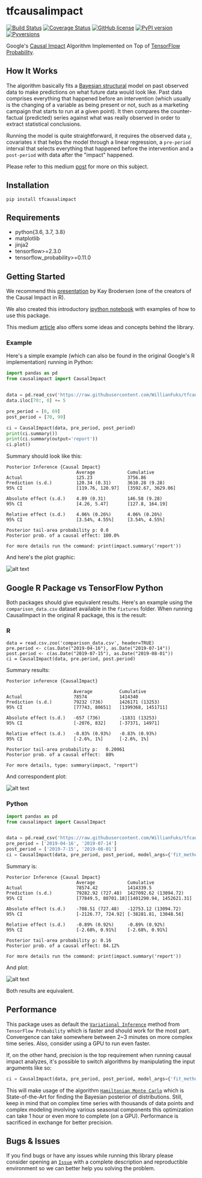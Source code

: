 # tfcausalimpact
[![Build Status](https://travis-ci.com/WillianFuks/tfcausalimpact.svg?branch=master)](https://travis-ci.com/WillianFuks/tfcausalimpact) [![Coverage Status](https://coveralls.io/repos/github/WillianFuks/tfcausalimpact/badge.svg?branch=master)](https://coveralls.io/github/WillianFuks/tfcausalimpact?branch=master) [![GitHub license](https://img.shields.io/github/license/WillianFuks/tfcausalimpact.svg)](https://github.com/WillianFuks/tfcausalimpact/blob/master/LICENSE) [![PyPI version](https://badge.fury.io/py/tfcausalimpact.svg)](https://badge.fury.io/py/tfcausalimpact) [![Pyversions](https://img.shields.io/pypi/pyversions/tfcausalimpact.svg)](https://pypi.python.org/pypi/tfcausalimpact)

Google's [Causal Impact](https://github.com/google/CausalImpact) Algorithm Implemented on Top of [TensorFlow Probability](https://github.com/tensorflow/probability).

## How It Works
The algorithm basically fits a [Bayesian structural](https://en.wikipedia.org/wiki/Bayesian_structural_time_series) model on past observed data to make predictions on what future data would look like. Past data comprises everything that happened before an intervention (which usually is the changing of a variable as being present or not, such as a marketing campaign that starts to run at a given point). It then compares the counter-factual (predicted) series against what was really observed in order to extract statistical conclusions.

Running the model is quite straightforward, it requires the observed data `y`, covariates `X` that helps the model through a linear regression, a `pre-period` interval that selects everything that happened before the intervention and a `post-period` with data after the "impact" happened.

Please refer to this medium [post](https://towardsdatascience.com/implementing-causal-impact-on-top-of-tensorflow-probability-c837ea18b126) for more on this subject.

## Installation

    pip install tfcausalimpact

## Requirements

 - python{3.6, 3.7, 3.8}
 - matplotlib
 - jinja2
 - tensorflow>=2.3.0
 - tensorflow_probability>=0.11.0


## Getting Started

We recommend this [presentation](https://www.youtube.com/watch?v=GTgZfCltMm8) by Kay Brodersen (one of the creators of the Causal Impact in R).

We also created this introductory [ipython notebook](https://github.com/WillianFuks/tfcausalimpact/blob/master/notebooks/getting_started.ipynb) with examples of how to use this package.

This medium [article](https://towardsdatascience.com/implementing-causal-impact-on-top-of-tensorflow-probability-c837ea18b126) also offers some ideas and concepts behind the library.

### Example

Here's a simple example (which can also be found in the original Google's R implementation) running in Python:

```python
import pandas as pd
from causalimpact import CausalImpact


data = pd.read_csv('https://raw.githubusercontent.com/WillianFuks/tfcausalimpact/master/tests/fixtures/arma_data.csv')[['y', 'X']]
data.iloc[70:, 0] += 5

pre_period = [0, 69]
post_period = [70, 99]

ci = CausalImpact(data, pre_period, post_period)
print(ci.summary())
print(ci.summary(output='report'))
ci.plot()
```

Summary should look like this:

```
Posterior Inference {Causal Impact}
                          Average            Cumulative
Actual                    125.23             3756.86
Prediction (s.d.)         120.34 (0.31)      3610.28 (9.28)
95% CI                    [119.76, 120.97]   [3592.67, 3629.06]

Absolute effect (s.d.)    4.89 (0.31)        146.58 (9.28)
95% CI                    [4.26, 5.47]       [127.8, 164.19]

Relative effect (s.d.)    4.06% (0.26%)      4.06% (0.26%)
95% CI                    [3.54%, 4.55%]     [3.54%, 4.55%]

Posterior tail-area probability p: 0.0
Posterior prob. of a causal effect: 100.0%

For more details run the command: print(impact.summary('report'))
```

And here's the plot graphic:

![alt text](https://raw.githubusercontent.com/WillianFuks/tfcausalimpact/master/notebooks/tfcausal_plot_example.png)

## Google R Package vs TensorFlow Python

Both packages should give equivalent results. Here's an example using the `comparison_data.csv` dataset available in the `fixtures` folder. When running CausalImpact in the original R package, this is the result:

### R

```{r}
data = read.csv.zoo('comparison_data.csv', header=TRUE)
pre.period <- c(as.Date("2019-04-16"), as.Date("2019-07-14"))
post.period <- c(as.Date("2019-07-15"), as.Date("2019-08-01"))
ci = CausalImpact(data, pre.period, post.period)
```

Summary results:

```
Posterior inference {CausalImpact}

                         Average          Cumulative        
Actual                   78574            1414340           
Prediction (s.d.)        79232 (736)      1426171 (13253)   
95% CI                   [77743, 80651]   [1399368, 1451711]
                                                            
Absolute effect (s.d.)   -657 (736)       -11831 (13253)    
95% CI                   [-2076, 832]     [-37371, 14971]   
                                                            
Relative effect (s.d.)   -0.83% (0.93%)   -0.83% (0.93%)    
95% CI                   [-2.6%, 1%]      [-2.6%, 1%]       

Posterior tail-area probability p:   0.20061
Posterior prob. of a causal effect:  80%

For more details, type: summary(impact, "report")
```

And correspondent plot:

![alt text](https://raw.githubusercontent.com/WillianFuks/tfcausalimpact/master/notebooks/R/comparison/Rplot.png)

### Python

```python
import pandas as pd
from causalimpact import CausalImpact


data = pd.read_csv('https://raw.githubusercontent.com/WillianFuks/tfcausalimpact/master/tests/fixtures/comparison_data.csv', index_col=['DATE'])
pre_period = ['2019-04-16', '2019-07-14']
post_period = ['2019-7-15', '2019-08-01']
ci = CausalImpact(data, pre_period, post_period, model_args={'fit_method': 'hmc'})
```

Summary is:

```
Posterior Inference {Causal Impact}
                          Average            Cumulative
Actual                    78574.42           1414339.5
Prediction (s.d.)         79282.92 (727.48)  1427092.62 (13094.72)
95% CI                    [77849.5, 80701.18][1401290.94, 1452621.31]

Absolute effect (s.d.)    -708.51 (727.48)   -12753.12 (13094.72)
95% CI                    [-2126.77, 724.92] [-38281.81, 13048.56]

Relative effect (s.d.)    -0.89% (0.92%)     -0.89% (0.92%)
95% CI                    [-2.68%, 0.91%]    [-2.68%, 0.91%]

Posterior tail-area probability p: 0.16
Posterior prob. of a causal effect: 84.12%

For more details run the command: print(impact.summary('report'))
```

And plot:

![alt text](https://raw.githubusercontent.com/WillianFuks/tfcausalimpact/master/notebooks/R/comparison/Pythonplot.png)

Both results are equivalent.

## Performance

This package uses as default the [`Variational Inference`](https://en.wikipedia.org/wiki/Variational_Bayesian_methods) method from `TensorFlow Probability` which is faster and should work for the most part. Convergence can take somewhere between 2~3 minutes on more complex time series. Also, consider using a GPU to run even faster.

If, on the other hand, precision is the top requirement when running causal impact analyzes, it's possible to switch algorithms by manipulating the input arguments like so:

```python
ci = CausalImpact(data, pre_period, post_period, model_args={'fit_method': 'hmc'})
```

This will make usage of the algorithm [`Hamiltonian Monte Carlo`](https://en.wikipedia.org/wiki/Hamiltonian_Monte_Carlo) which is State-of-the-Art for finding the Bayesian posterior of distributions. Still, keep in mind that on complex time series with thousands of data points and complex modeling involving various seasonal components this optimization can take 1 hour or even more to complete (on a GPU). Performance is sacrificed in exchange for better precision.

## Bugs & Issues

If you find bugs or have any issues while running this library please consider opening an [`Issue`](https://github.com/WillianFuks/tfcausalimpact/issues) with a complete description and reproductible environment so we can better help you solving the problem.
